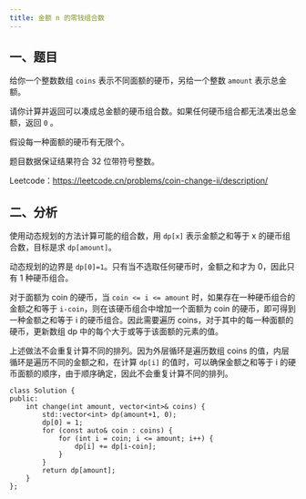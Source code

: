 ```yaml
---
title: 金额 n 的零钱组合数
---
```


## 一、题目

给你一个整数数组 `coins` 表示不同面额的硬币，另给一个整数 `amount` 表示总金额。

请你计算并返回可以凑成总金额的硬币组合数。如果任何硬币组合都无法凑出总金额，返回 `0` 。

假设每一种面额的硬币有无限个。 

题目数据保证结果符合 32 位带符号整数。

Leetcode：https://leetcode.cn/problems/coin-change-ii/description/

## 二、分析

使用动态规划的方法计算可能的组合数，用 `dp[x]` 表示金额之和等于 x 的硬币组合数，目标是求 `dp[amount]`。

动态规划的边界是 `dp[0]=1`。只有当不选取任何硬币时，金额之和才为 0，因此只有 1 种硬币组合。

对于面额为 coin 的硬币，当 `coin <= i <= amount` 时，如果存在一种硬币组合的金额之和等于 `i-coin`，则在该硬币组合中增加一个面额为 coin 的硬币，即可得到一种金额之和等于 i 的硬币组合。因此需要遍历 coins，对于其中的每一种面额的硬币，更新数组 dp 中的每个大于或等于该面额的元素的值。

上述做法不会重复计算不同的排列。因为外层循环是遍历数组 coins 的值，内层循环是遍历不同的金额之和，在计算 `dp[i]` 的值时，可以确保金额之和等于 i 的硬币面额的顺序，由于顺序确定，因此不会重复计算不同的排列。

```
class Solution {
public:
    int change(int amount, vector<int>& coins) {
        std::vector<int> dp(amount+1, 0);
        dp[0] = 1;
        for (const auto& coin : coins) {
            for (int i = coin; i <= amount; i++) {
                dp[i] += dp[i-coin];
            }
        }
        return dp[amount];
    }
};
```

